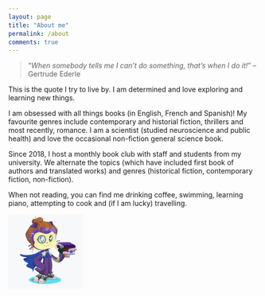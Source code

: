 ```yaml
---
layout: page
title: "About me"
permalink: /about
comments: true
---
```


> “*When somebody tells me I can’t do something, that’s when I do it!*” 
> – Gertrude Ederle

This is the quote I try to live by. I am determined and love exploring and learning new things.

I am obsessed with all things books (in English, French and Spanish)! 
My favourite genres include contemporary and historial fiction, thrillers and most recently, romance. I am a scientist (studied neuroscience and public health) and love the occasional non-fiction general science book.

Since 2018, I host a monthly book club with staff and students from my university. We alternate the topics (which have included first book of authors and translated works) and genres (historical fiction, contemporary fiction, non-fiction).

When not reading, you can find me drinking coffee, swimming, learning piano, attempting to cook and (if I am lucky) travelling.

<img alt-txt="My Octocat" src="assets/images/octocat-Lidia.png" alt="drawing" width="150"/>